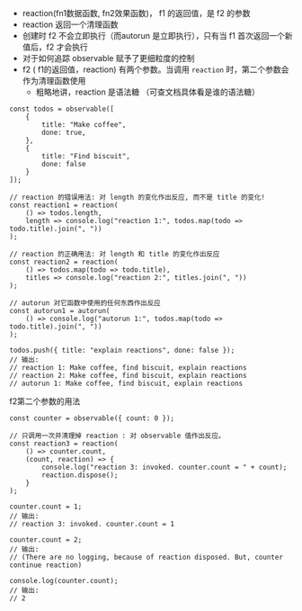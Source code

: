 - reaction(fn1数据函数, fn2效果函数)， f1 的返回值，是 f2 的参数
- reaction 返回一个清理函数
- 创建时 f2 不会立即执行（而autorun 是立即执行），只有当 f1 首次返回一个新值后，f2 才会执行
- 对于如何追踪 observable 赋予了更细粒度的控制
- f2 ( f1的返回值，reaction) 有两个参数。当调用 `reaction` 时，第二个参数会作为清理函数使用
  - 粗略地讲，reaction 是语法糖 （可查文档具体看是谁的语法糖）

```JS
const todos = observable([
    {
        title: "Make coffee",
        done: true,
    },
    {
        title: "Find biscuit",
        done: false
    }
]);

// reaction 的错误用法: 对 length 的变化作出反应, 而不是 title 的变化!
const reaction1 = reaction(
    () => todos.length,
    length => console.log("reaction 1:", todos.map(todo => todo.title).join(", "))
);

// reaction 的正确用法: 对 length 和 title 的变化作出反应
const reaction2 = reaction(
    () => todos.map(todo => todo.title),
    titles => console.log("reaction 2:", titles.join(", "))
);

// autorun 对它函数中使用的任何东西作出反应
const autorun1 = autorun(
    () => console.log("autorun 1:", todos.map(todo => todo.title).join(", "))
);

todos.push({ title: "explain reactions", done: false });
// 输出:
// reaction 1: Make coffee, find biscuit, explain reactions
// reaction 2: Make coffee, find biscuit, explain reactions
// autorun 1: Make coffee, find biscuit, explain reactions
```

f2第二个参数的用法

```JS
const counter = observable({ count: 0 });

// 只调用一次并清理掉 reaction : 对 observable 值作出反应。
const reaction3 = reaction(
    () => counter.count,
    (count, reaction) => {
        console.log("reaction 3: invoked. counter.count = " + count);
        reaction.dispose();
    }
);

counter.count = 1;
// 输出:
// reaction 3: invoked. counter.count = 1

counter.count = 2;
// 输出:
// (There are no logging, because of reaction disposed. But, counter continue reaction)

console.log(counter.count);
// 输出:
// 2
```

